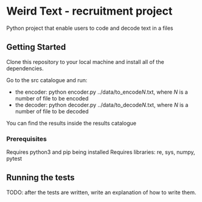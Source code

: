 # Weird Text - recruitment project

Python project that enable users to code and decode text in a files

## Getting Started 

Clone this repository to your local machine and install all of the dependencies. 

Go to the src catalogue and run: 
- the encoder: python encoder.py ../data/to_encode*N*.txt, where *N* is a number of file to be encoded
- the decoder: python decoder.py ../data/to_decode*N*.txt, where *N* is a number of file to be decoded

You can find the results inside the results catalogue

### Prerequisites

Requires python3 and pip being installed 
Requires libraries: re, sys, numpy, pytest


## Running the tests

TODO: after the tests are written, write an explanation of how to write them.